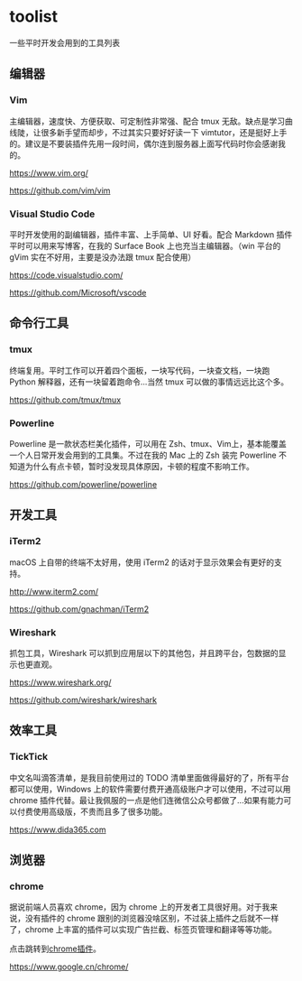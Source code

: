 # toolist

一些平时开发会用到的工具列表

## 编辑器

### Vim

主编辑器，速度快、方便获取、可定制性非常强、配合 tmux 无敌。缺点是学习曲线陡，让很多新手望而却步，不过其实只要好好读一下 vimtutor，还是挺好上手的。建议是不要装插件先用一段时间，偶尔连到服务器上面写代码时你会感谢我的。

<https://www.vim.org/>

<https://github.com/vim/vim>

### Visual Studio Code

平时开发使用的副编辑器，插件丰富、上手简单、UI 好看。配合 Markdown 插件平时可以用来写博客，在我的 Surface Book 上也充当主编辑器。（win 平台的 gVim 实在不好用，主要是没办法跟 tmux 配合使用）

<https://code.visualstudio.com/>

<https://github.com/Microsoft/vscode>

## 命令行工具

### tmux

终端复用。平时工作可以开着四个面板，一块写代码，一块查文档，一块跑 Python 解释器，还有一块留着跑命令...当然 tmux 可以做的事情远远比这个多。

<https://github.com/tmux/tmux>

### Powerline

Powerline 是一款状态栏美化插件，可以用在 Zsh、tmux、Vim上，基本能覆盖一个人日常开发会用到的工具集。不过在我的 Mac 上的 Zsh 装完 Powerline 不知道为什么有点卡顿，暂时没发现具体原因，卡顿的程度不影响工作。

<https://github.com/powerline/powerline>

## 开发工具

### iTerm2

macOS 上自带的终端不太好用，使用 iTerm2 的话对于显示效果会有更好的支持。

<http://www.iterm2.com/>

<https://github.com/gnachman/iTerm2>

### Wireshark

抓包工具，Wireshark 可以抓到应用层以下的其他包，并且跨平台，包数据的显示也更直观。

<https://www.wireshark.org/>

<https://github.com/wireshark/wireshark>

## 效率工具

### TickTick

中文名叫滴答清单，是我目前使用过的 TODO 清单里面做得最好的了，所有平台都可以使用，Windows 上的软件需要付费开通高级账户才可以使用，不过可以用 chrome 插件代替。最让我佩服的一点是他们连微信公众号都做了...如果有能力可以付费使用高级版，不贵而且多了很多功能。

<https://www.dida365.com>

## 浏览器

### chrome

据说前端人员喜欢 chrome，因为 chrome 上的开发者工具很好用。对于我来说，没有插件的 chrome 跟别的浏览器没啥区别，不过装上插件之后就不一样了，chrome 上丰富的插件可以实现广告拦截、标签页管理和翻译等等功能。

点击跳转到[chrome插件](https://github.com/ganziqim/toolist/blob/master/chromeplugs.md)。

<https://www.google.cn/chrome/>
